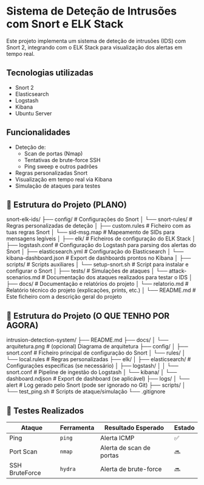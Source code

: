 # Sistema de Deteção de Intrusões com Snort e ELK Stack

Este projeto implementa um sistema de deteção de intrusões (IDS) com Snort 2, integrando com o ELK Stack para visualização dos alertas em tempo real.

## Tecnologias utilizadas

- Snort 2
- Elasticsearch
- Logstash
- Kibana
- Ubuntu Server

## Funcionalidades

- Deteção de:
  - Scan de portas (Nmap)
  - Tentativas de brute-force SSH
  - Ping sweep e outros padrões
- Regras personalizadas Snort
- Visualização em tempo real via Kibana
- Simulação de ataques para testes

## 📂 Estrutura do Projeto (PLANO)

snort-elk-ids/
├── config/ # Configurações do Snort
│ └── snort-rules/ # Regras personalizadas de deteção
│ ├── custom.rules # Ficheiro com as tuas regras Snort
│ └── sid-msg.map # Mapeamento de SIDs para mensagens legíveis
│
├── elk/ # Ficheiros de configuração do ELK Stack
│ ├── logstash.conf # Configuração do Logstash para parsing dos alertas do Snort
│ ├── elasticsearch.yml # Configuração do Elasticsearch
│ └── kibana-dashboard.json # Export de dashboards prontos no Kibana
│
├── scripts/ # Scripts auxiliares
│ └── setup-snort.sh # Script para instalar e configurar o Snort
│
├── tests/ # Simulações de ataques
│ └── attack-scenarios.md # Documentação dos ataques realizados para testar o IDS
│
├── docs/ # Documentação e relatórios do projeto
│ └── relatorio.md # Relatório técnico do projeto (explicações, prints, etc.)
│
└── README.md # Este ficheiro com a descrição geral do projeto

## 📂 Estrutura do Projeto (O QUE TENHO POR AGORA)

intrusion-detection-system/
├── README.md
├── docs/
│   └── arquitetura.png         # (opcional) Diagrama de arquitetura
├── config/
│   ├── snort.conf              # Ficheiro principal de configuração do Snort
│   └── rules/
│       └── local.rules         # Regras personalizadas
├── elk/
│   ├── elasticsearch/          # Configurações específicas (se necessário)
│   ├── logstash/
│   │   └── snort.conf          # Pipeline de ingestão do Logstash
│   └── kibana/
│       └── dashboard.ndjson    # Export de dashboard (se aplicável)
├── logs/
│   └── alert                   # Log gerado pelo Snort (pode ser ignorado no Git)
├── scripts/
│   └── test_ping.sh            # Scripts de ataque/simulação
└── .gitignore



## 🧪 Testes Realizados

| Ataque        | Ferramenta   | Resultado Esperado             | Estado  |
|----------------|--------------|----------------------------------|---------|
| Ping           | `ping`       | Alerta ICMP                    | ✅       |
| Port Scan      | `nmap`       | Alerta de scan de portas       | 🔜       |
| SSH BruteForce | `hydra`      | Alerta de brute-force          | 🔜       |




